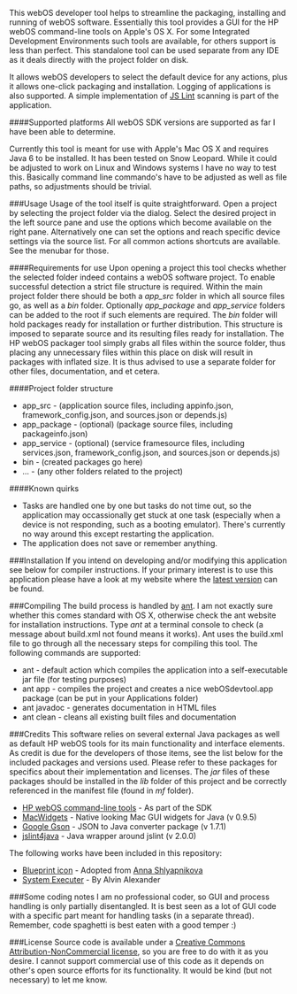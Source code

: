 This webOS developer tool helps to streamline the packaging, installing and running of webOS software. Essentially this tool provides a GUI for the HP webOS command-line tools on Apple's OS X. For some Integrated Development Environments such tools are available, for others support is less than perfect. This standalone tool can be used separate from any IDE as it deals directly with the project folder on disk.

It allows webOS developers to select the default device for any actions, plus it allows one-click packaging and installation. Logging of applications is also supported. A simple implementation of [JS Lint](http://www.jslint.com/) scanning is part of the application.

####Supported platforms
All webOS SDK versions are supported as far I have been able to determine.

Currently this tool is meant for use with Apple's Mac OS X and requires Java 6 to be installed. It has been tested on Snow Leopard. While it could be adjusted to work on Linux and Windows systems I have no way to test this. Basically command line commando's have to be adjusted as well as file paths, so adjustments should be trivial.

###Usage
Usage of the tool itself is quite straightforward. Open a project by selecting the project folder via the dialog. Select the desired project in the left source pane and use the options which become available on the right pane. Alternatively one can set the options and reach specific device settings via the source list. For all common actions shortcuts are available. See the menubar for those.

####Requirements for use
Upon opening a project this tool checks whether the selected folder indeed contains a webOS software project. To enable successful detection a strict file structure is required. Within the main project folder there should be both a *app_src* folder in which all source files go, as well as a *bin* folder. Optionally *app_package* and *app_service* folders can be added to the root if such elements are required. The *bin* folder will hold packages ready for installation or further distribution. This structure is imposed to separate source and its resulting files ready for installation. The HP webOS packager tool simply grabs all files within the source folder, thus placing any unnecessary files within this place on disk will result in packages with inflated size. It is thus advised to use a separate folder for other files, documentation, and et cetera.

####Project folder structure
* app_src - (application source files, including appinfo.json, framework_config.json, and sources.json or depends.js)
* app_package - (optional) (package source files, including packageinfo.json)
* app_service - (optional) (service framesource files, including services.json, framework_config.json, and sources.json or depends.js)
* bin - (created packages go here)
* ... - (any other folders related to the project)

####Known quirks
* Tasks are handled one by one but tasks do not time out, so the application may occassionally get stuck at one task (especially when a device is not responding, such as a booting emulator). There's currently no way around this except restarting the application.
* The application does not save or remember anything.

###Installation
If you intend on developing and/or modifying this application see below for compiler instructions. If your primary interest is to use this application please have a look at my website where the [latest version](http://project.sinds1984.nl/) can be found.

###Compiling
The build process is handled by [ant](http://ant.apache.org/). I am not exactly sure whether this comes standard with OS X, otherwise check the ant website for installation instructions. Type *ant* at a terminal console to check (a message about build.xml not found means it works). Ant uses the build.xml file to go through all the necessary steps for compiling this tool. The following commands are supported:

* ant - default action which compiles the application into a self-executable jar file (for testing purposes)
* ant app - compiles the project and creates a nice webOSdevtool.app package (can be put in your Applications folder)
* ant javadoc - generates documentation in HTML files
* ant clean - cleans all existing built files and documentation

###Credits
This software relies on several external Java packages as well as default HP webOS tools for its main functionality and interface elements. As credit is due for the developers of those items, see the list below for the included packages and versions used. Please refer to these packages for specifics about their implementation and licenses. The *jar* files of these packages should be installed in the *lib* folder of this project and be correctly referenced in the manifest file (found in *mf* folder).

* [HP webOS command-line tools](https://developer.palm.com/content/api/dev-guide/tools/command-line-tools.html") - As part of the SDK
* [MacWidgets](http://code.google.com/p/macwidgets/) - Native looking Mac GUI widgets for Java (v 0.9.5)
* [Google Gson](http://code.google.com/p/google-gson/) - JSON to Java converter package (v 1.7.1)
* [jslint4java](http://code.google.com/p/jslint4java/) - Java wrapper around jslint (v 2.0.0)

The following works have been included in this repository:

* [Blueprint icon](http://shlyapnikova.deviantart.com/gallery/#/d2ug0n4) - Adopted from [Anna Shlyapnikova](http://shlyapnikova.deviantart.com/)
* [System Executer](http://devdaily.com/java/java-processbuilder-process-system-exec) - By Alvin Alexander

###Some coding notes
I am no professional coder, so GUI and process handling is only partially disentangled. It is best seen as a lot of GUI code with a specific part meant for handling tasks (in a separate thread). Remember, code spaghetti is best eaten with a good temper :)

###License
Source code is available under a [Creative Commons Attribution-NonCommercial license](http://creativecommons.org/licenses/by-nc/3.0/), so you are free to do with it as you desire. I cannot support commercial use of this code as it depends on other's open source efforts for its functionality. It would be kind (but not necessary) to let me know.
